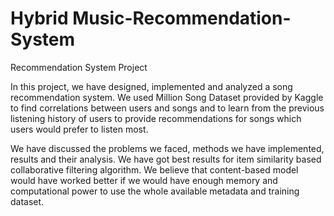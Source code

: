 # Hybrid Music-Recommendation-System
Recommendation System Project

In this project, we have designed, implemented and analyzed a song
recommendation system. We used Million Song Dataset provided by Kaggle to find
correlations between users and songs and to learn from the previous listening
history of users to provide recommendations for songs which users would prefer to
listen most. 

We have discussed the problems we faced, methods we have
implemented, results and their analysis. We have got best results for item similarity
based collaborative filtering algorithm. We believe that content-based model would
have worked better if we would have enough memory and computational power to
use the whole available metadata and training dataset.
